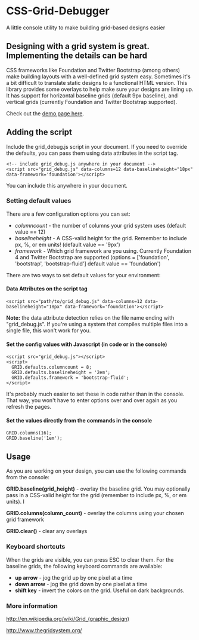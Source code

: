 CSS-Grid-Debugger
=================

A little console utility to make building grid-based designs easier

## Designing with a grid system is great. Implementing the details can be hard

CSS frameworks like Foundation and Twitter Bootstrap (among others) make building layouts with a well-defined grid system easy. Sometimes it's a bit difficult to translate static designs to a functional HTML version. This library provides some overlays to help make sure your designs are lining up. It has support for horizontal baseline grids (default 9px baseline), and vertical grids (currently Foundation and Twitter Bootstrap supported).

Check out the [demo page here](http://robby1066.github.io/CSS-Grid-Debugger/).

## Adding the script

Include the grid_debug.js script in your document. If you need to override the defaults, you can pass them using data attributes in the script tag.

    <!-- include grid_debug.js anywhere in your document -->
    <script src="grid_debug.js" data-columns=12 data-baselineheight="18px" data-framework='foundation'></script>
    
You can include this anywhere in your document.

### Setting default values

There are a few configuration options you can set:

- *columncount* - the number of columns your grid system uses (default value == 12)
- *baselineheight* - A CSS-valid height for the grid. Remember to include px, %, or em units! (default value == '9px')
- *framework* - Which grid framework are you using. Currently Foundation 4 and Twitter Bootstrap are supported (options = ['foundation', 'bootstrap', 'bootstrap-fluid'] default value == 'foundation')

There are two ways to set default values for your environment:

#### Data Attributes on the script tag

    <script src="path/to/grid_debug.js" data-columns=12 data-baselineheight="18px" data-framework='foundation'></script>

**Note:** the data attribute detection relies on the file name ending with "grid_debug.js". If you're using a system that compiles multiple files into a single file, this won't work for you.   

#### Set the config values with Javascript (in code or in the console)

    <script src="grid_debug.js"></script>
    <script>
      GRID.defaults.columncount = 8;
      GRID.defaults.baselineheight = '2em';
      GRID.defaults.framework = 'bootstrap-fluid';
    </script>

It's probably much easier to set these in code rather than in the console. That way, you won't have to enter options over and over again as you refresh the pages.

#### Set the values directly from the commands in the console

    GRID.columns(16);
    GRID.baseline('1em');

## Usage

As you are working on your design, you can use the following commands from the console:

**GRID.baseline(grid_height)** - overlay the baseline grid. You may optionally pass in a CSS-valid height for the grid (remember to include px, %, or em units). I

**GRID.columns(column_count)** - overlay the columns using your chosen grid framework

**GRID.clear()** - clear any overlays

### Keyboard shortcuts

When the grids are visible, you can press ESC to clear them. For the baseline grids, the following keyboard commands are available:

- **up arrow** - jog the grid up by one pixel at a time
- **down arrow** - jog the grid down by one pixel at a time
- **shift key** - invert the colors on the grid. Useful on dark backgrounds.

### More information

http://en.wikipedia.org/wiki/Grid_(graphic_design)

http://www.thegridsystem.org/
